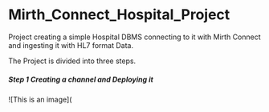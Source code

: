 # Mirth_Connect_Hospital_Project
Project creating a simple Hospital DBMS connecting to it with Mirth Connect and ingesting it with HL7 format Data.

The Project is divided into three steps.

##### Step 1 Creating a channel and Deploying it

![This is an image](
